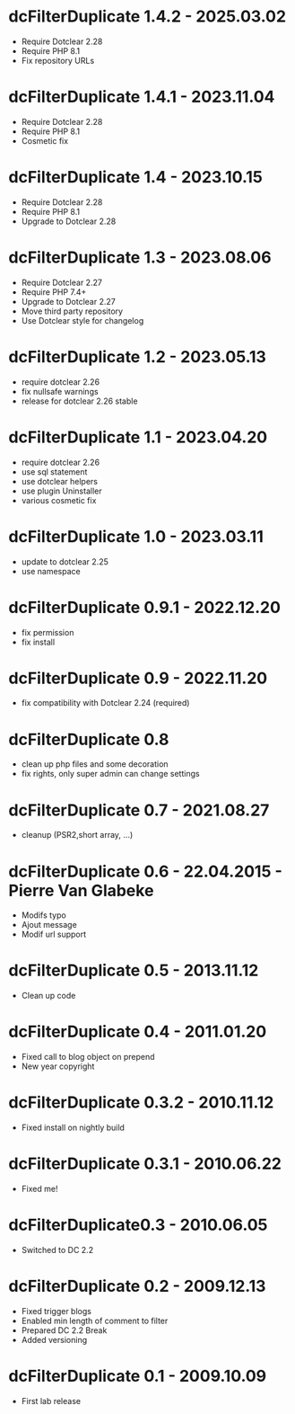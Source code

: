 dcFilterDuplicate 1.4.2 - 2025.03.02
===========================================================
* Require Dotclear 2.28
* Require PHP 8.1
* Fix repository URLs

dcFilterDuplicate 1.4.1 - 2023.11.04
===========================================================
* Require Dotclear 2.28
* Require PHP 8.1
* Cosmetic fix

dcFilterDuplicate 1.4 - 2023.10.15
===========================================================
* Require Dotclear 2.28
* Require PHP 8.1
* Upgrade to Dotclear 2.28

dcFilterDuplicate 1.3 - 2023.08.06
===========================================================
* Require Dotclear 2.27
* Require PHP 7.4+
* Upgrade to Dotclear 2.27
* Move third party repository
* Use Dotclear style for changelog

dcFilterDuplicate 1.2 - 2023.05.13
===========================================================
* require dotclear 2.26
* fix nullsafe warnings
* release for dotclear 2.26 stable

dcFilterDuplicate 1.1 - 2023.04.20
===========================================================
* require dotclear 2.26
* use sql statement
* use dotclear helpers
* use plugin Uninstaller
* various cosmetic fix

dcFilterDuplicate 1.0 - 2023.03.11
===========================================================
* update to dotclear 2.25
* use namespace

dcFilterDuplicate 0.9.1 - 2022.12.20
===========================================================
* fix permission
* fix install

dcFilterDuplicate 0.9 - 2022.11.20
===========================================================
* fix compatibility with Dotclear 2.24 (required)

dcFilterDuplicate 0.8
===========================================================
* clean up php files and some decoration
* fix rights, only super admin can change settings

dcFilterDuplicate 0.7 - 2021.08.27
===========================================================
* cleanup (PSR2,short array, ...)

dcFilterDuplicate 0.6 - 22.04.2015 - Pierre Van Glabeke
===========================================================
* Modifs typo
* Ajout message
* Modif url support

dcFilterDuplicate 0.5 - 2013.11.12
===========================================================
* Clean up code

dcFilterDuplicate 0.4 - 2011.01.20
===========================================================
* Fixed call to blog object on prepend
* New year copyright

dcFilterDuplicate 0.3.2 - 2010.11.12
===========================================================
* Fixed install on nightly build

dcFilterDuplicate 0.3.1 - 2010.06.22
===========================================================
* Fixed me!

dcFilterDuplicate0.3 - 2010.06.05
===========================================================
* Switched to DC 2.2

dcFilterDuplicate 0.2 - 2009.12.13
===========================================================
* Fixed trigger blogs
* Enabled min length of comment to filter
* Prepared DC 2.2 Break
* Added versioning

dcFilterDuplicate 0.1 - 2009.10.09
===========================================================
* First lab release